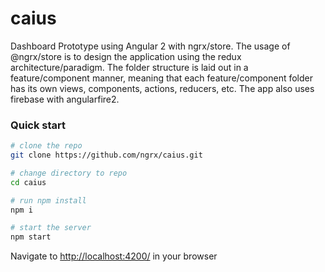 # caius
Dashboard Prototype using Angular 2 with ngrx/store. The usage of @ngrx/store is to design the application using the redux architecture/paradigm.
The folder structure is laid out in a feature/component manner, meaning that each feature/component folder has its own views, components, actions, reducers, etc. 
The app also uses firebase with angularfire2.

### Quick start

```bash
# clone the repo
git clone https://github.com/ngrx/caius.git

# change directory to repo
cd caius

# run npm install
npm i

# start the server
npm start
```

Navigate to [http://localhost:4200/](http://localhost:4200/) in your browser
